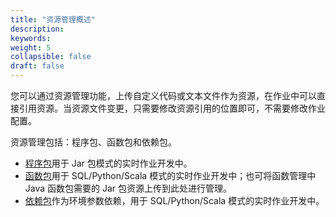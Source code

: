 ```yaml
---
title: "资源管理概述"
description:  
keywords: 
weight: 5
collapsible: false
draft: false
---
```


您可以通过资源管理功能，上传自定义代码或文本文件作为资源，在作业中可以直接引用资源。当资源文件变更，只需要修改资源引用的位置即可，不需要修改作业配置。

资源管理包括：程序包、函数包和依赖包。

- [程序包](../procedures/)用于 Jar 包模式的实时作业开发中。
- [函数包](../functions/)用于 SQL/Python/Scala 模式的实时作业开发中；也可将函数管理中 Java 函数包需要的 Jar 包资源上传到此处进行管理。
- [依赖包](../dependent/)作为环境参数依赖，用于 SQL/Python/Scala 模式的实时作业开发中。
